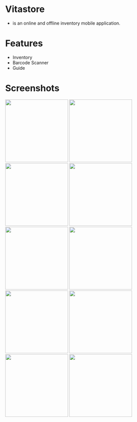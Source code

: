 # Vitastore
- is an online and offline inventory mobile application.

# Features
- Inventory
- Barcode Scanner
- Guide

# Screenshots
<img src="https://github.com/marvskiee/vitacode_client/assets/55273309/36626675-a67e-4b2f-ad1e-7d7c52bce917" width="200"/>
<img src="https://github.com/marvskiee/vitacode_client/assets/55273309/c636ce12-1469-468b-91b2-630e4fa9f9a2" width="200"/>
<img src="https://github.com/marvskiee/vitacode_client/assets/55273309/608e9a71-161c-4ffe-ba99-46585b3b5349" width="200"/>
<img src="https://github.com/marvskiee/vitacode_client/assets/55273309/837491da-f09a-4c30-82ac-b31f3c79de28" width="200"/>
<img src="https://github.com/marvskiee/vitacode_client/assets/55273309/6d6e05c8-2871-4a10-b38c-a1a64cc6b62b" width="200"/>
<img src="https://github.com/marvskiee/vitacode_client/assets/55273309/07a3abc4-364a-481e-95da-20d265ee76da" width="200"/>
<img src="https://github.com/marvskiee/vitacode_client/assets/55273309/f7a564da-9aaf-4ffc-b66a-53073db8f53a" width="200"/>
<img src="https://github.com/marvskiee/vitacode_client/assets/55273309/e69ead14-c0bf-4c50-b29f-dcacc137fec0" width="200"/>
<img src="https://github.com/marvskiee/vitacode_client/assets/55273309/4f046b19-fd68-4ec8-8eb1-2a3660ddda9a" width="200"/>
<img src="https://github.com/marvskiee/vitacode_client/assets/55273309/24efdd9e-1e61-4bfa-a152-ec6e636128b0" width="200">

